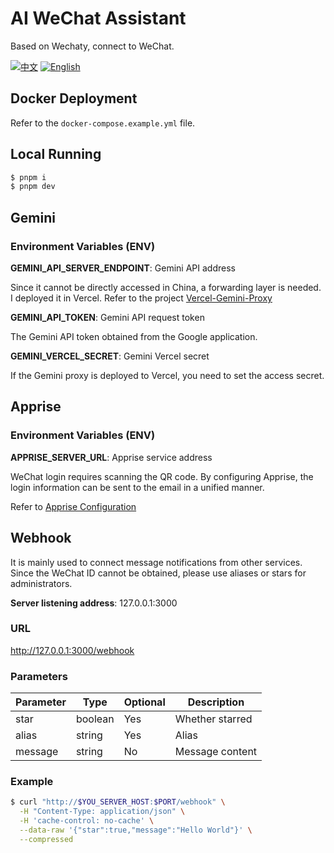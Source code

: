 # AI WeChat Assistant

Based on Wechaty, connect to WeChat.

[![中文](https://img.shields.io/badge/%E6%96%87%E6%A1%A3-%E4%B8%AD%E6%96%87-green?style=flat-square&logo=docs)](https://github.com/DavidKk/ai-assistant-wechat/blob/main/README.md) [![English](https://img.shields.io/badge/docs-English-green?style=flat-square&logo=docs)](https://github.com/DavidKk/ai-assistant-wechat/blob/main/README.en.md)

## Docker Deployment

Refer to the `docker-compose.example.yml` file.

## Local Running

```bash
$ pnpm i
$ pnpm dev
```

## Gemini

### Environment Variables (ENV)

**GEMINI_API_SERVER_ENDPOINT**: Gemini API address

Since it cannot be directly accessed in China, a forwarding layer is needed. I deployed it in Vercel. Refer to the project [Vercel-Gemini-Proxy](https://github.com/DavidKk/ai-assistant-wechat)

**GEMINI_API_TOKEN**: Gemini API request token

The Gemini API token obtained from the Google application.

**GEMINI_VERCEL_SECRET**: Gemini Vercel secret

If the Gemini proxy is deployed to Vercel, you need to set the access secret.

## Apprise

### Environment Variables (ENV)

**APPRISE_SERVER_URL**: Apprise service address

WeChat login requires scanning the QR code. By configuring Apprise, the login information can be sent to the email in a unified manner.

Refer to [Apprise Configuration](https://github.com/caronc/apprise?tab=readme-ov-file#productivity-based-notifications)

## Webhook

It is mainly used to connect message notifications from other services.
Since the WeChat ID cannot be obtained, please use aliases or stars for administrators.

**Server listening address**: 127.0.0.1:3000

### URL

http://127.0.0.1:3000/webhook

### Parameters

| Parameter | Type    | Optional | Description     |
| --------- | ------- | -------- | --------------- |
| star      | boolean | Yes      | Whether starred |
| alias     | string  | Yes      | Alias           |
| message   | string  | No       | Message content |

### Example

```bash
$ curl "http://$YOU_SERVER_HOST:$PORT/webhook" \
  -H "Content-Type: application/json" \
  -H 'cache-control: no-cache' \
  --data-raw '{"star":true,"message":"Hello World"}' \
  --compressed
```
